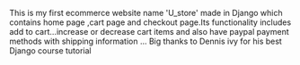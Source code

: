 This is my first ecommerce website name 'U_store' made in Django which contains home page ,cart page and checkout page.Its functionality includes add to cart...increase or decrease cart items and also have paypal payment methods with shipping information
... Big thanks to Dennis ivy for his best Django course tutorial 